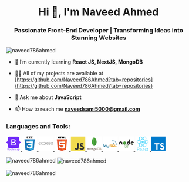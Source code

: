 <h1 align="center">Hi 👋, I'm Naveed Ahmed</h1>
<h3 align="center">Passionate Front-End Developer | Transforming Ideas into Stunning Websites</h3>

<p align="left"> <img src="https://komarev.com/ghpvc/?username=naveed786ahmed&label=Profile%20views&color=0e75b6&style=flat" alt="naveed786ahmed" /> </p>

- 🌱 I’m currently learning **React JS, NextJS, MongoDB**

- 👨‍💻 All of my projects are available at [https://github.com/Naveed786Ahmed?tab=repositories](https://github.com/Naveed786Ahmed?tab=repositories)

- 💬 Ask me about **JavaScript**

- 📫 How to reach me **naveedsami5000@gmail.com**

<h3 align="left">Languages and Tools:</h3>
<p align="left"> <a href="https://getbootstrap.com" target="_blank" rel="noreferrer"> <img src="https://raw.githubusercontent.com/devicons/devicon/master/icons/bootstrap/bootstrap-plain-wordmark.svg" alt="bootstrap" width="40" height="40"/> </a> <a href="https://www.w3schools.com/css/" target="_blank" rel="noreferrer"> <img src="https://raw.githubusercontent.com/devicons/devicon/master/icons/css3/css3-original-wordmark.svg" alt="css3" width="40" height="40"/> </a> <a href="https://expressjs.com" target="_blank" rel="noreferrer"> <img src="https://raw.githubusercontent.com/devicons/devicon/master/icons/express/express-original-wordmark.svg" alt="express" width="40" height="40"/> </a> <a href="https://www.w3.org/html/" target="_blank" rel="noreferrer"> <img src="https://raw.githubusercontent.com/devicons/devicon/master/icons/html5/html5-original-wordmark.svg" alt="html5" width="40" height="40"/> </a> <a href="https://developer.mozilla.org/en-US/docs/Web/JavaScript" target="_blank" rel="noreferrer"> <img src="https://raw.githubusercontent.com/devicons/devicon/master/icons/javascript/javascript-original.svg" alt="javascript" width="40" height="40"/> </a> <a href="https://www.mongodb.com/" target="_blank" rel="noreferrer"> <img src="https://raw.githubusercontent.com/devicons/devicon/master/icons/mongodb/mongodb-original-wordmark.svg" alt="mongodb" width="40" height="40"/> </a> <a href="https://www.mysql.com/" target="_blank" rel="noreferrer"> <img src="https://raw.githubusercontent.com/devicons/devicon/master/icons/mysql/mysql-original-wordmark.svg" alt="mysql" width="40" height="40"/> </a> <a href="https://nodejs.org" target="_blank" rel="noreferrer"> <img src="https://raw.githubusercontent.com/devicons/devicon/master/icons/nodejs/nodejs-original-wordmark.svg" alt="nodejs" width="40" height="40"/> </a> <a href="https://reactjs.org/" target="_blank" rel="noreferrer"> <img src="https://raw.githubusercontent.com/devicons/devicon/master/icons/react/react-original-wordmark.svg" alt="react" width="40" height="40"/> </a> <a href="https://www.typescriptlang.org/" target="_blank" rel="noreferrer"> <img src="https://raw.githubusercontent.com/devicons/devicon/master/icons/typescript/typescript-original.svg" alt="typescript" width="40" height="40"/> </a> </p>

<p><img align="left" src="https://github-readme-stats.vercel.app/api/top-langs?username=naveed786ahmed&show_icons=true&locale=en&layout=compact" alt="naveed786ahmed" /></p>

<p>&nbsp;<img align="center" src="https://github-readme-stats.vercel.app/api?username=naveed786ahmed&show_icons=true&locale=en" alt="naveed786ahmed" /></p>

<p><img align="center" src="https://github-readme-streak-stats.herokuapp.com/?user=naveed786ahmed&" alt="naveed786ahmed" /></p>
